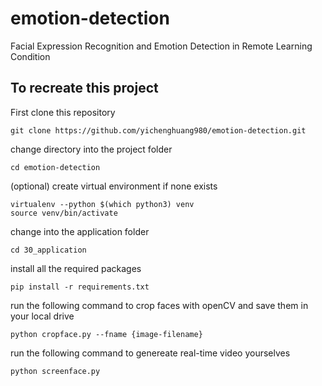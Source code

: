 # emotion-detection

Facial Expression Recognition and Emotion Detection in Remote Learning Condition

## To recreate this project

First clone this repository

```
git clone https://github.com/yichenghuang980/emotion-detection.git
```

change directory into the project folder

```
cd emotion-detection
```

(optional) create virtual environment if none exists

```
virtualenv --python $(which python3) venv
source venv/bin/activate
```

change into the application folder

```
cd 30_application
```

install all the required packages 

```
pip install -r requirements.txt
```

run the following command to crop faces with openCV and save them in your local drive

```
python cropface.py --fname {image-filename}
```

run the following command to genereate real-time video yourselves

```
python screenface.py
```

